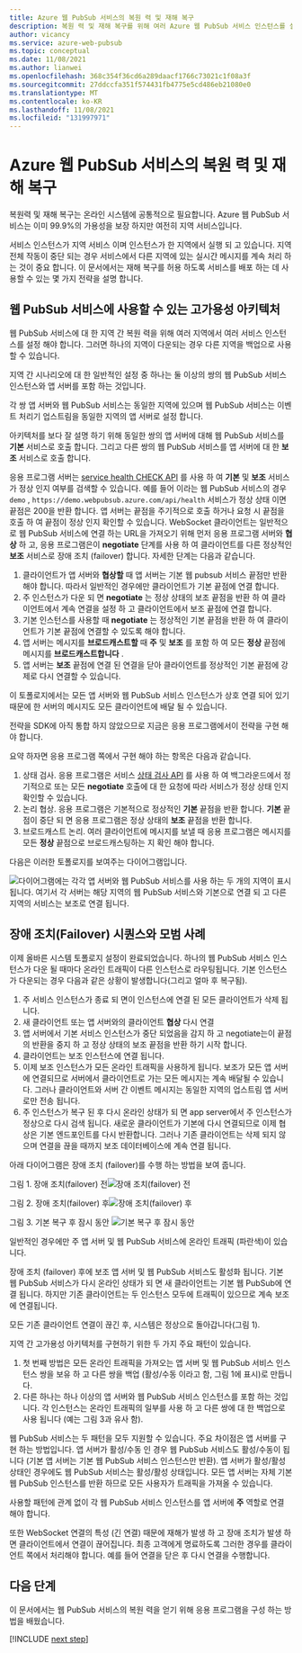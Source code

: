 ```yaml
---
title: Azure 웹 PubSub 서비스의 복원 력 및 재해 복구
description: 복원 력 및 재해 복구를 위해 여러 Azure 웹 PubSub 서비스 인스턴스를 설정 하는 방법에 대 한 개요입니다.
author: vicancy
ms.service: azure-web-pubsub
ms.topic: conceptual
ms.date: 11/08/2021
ms.author: lianwei
ms.openlocfilehash: 368c354f36cd6a289daacf1766c73021c1f08a3f
ms.sourcegitcommit: 27ddccfa351f574431fb4775e5cd486eb21080e0
ms.translationtype: MT
ms.contentlocale: ko-KR
ms.lasthandoff: 11/08/2021
ms.locfileid: "131997971"
---
```

# <a name="resiliency-and-disaster-recovery-in-azure-web-pubsub-service"></a>Azure 웹 PubSub 서비스의 복원 력 및 재해 복구

복원력 및 재해 복구는 온라인 시스템에 공통적으로 필요합니다. Azure 웹 PubSub 서비스는 이미 99.9%의 가용성을 보장 하지만 여전히 지역 서비스입니다.

서비스 인스턴스가 지역 서비스 이며 인스턴스가 한 지역에서 실행 되 고 있습니다. 지역 전체 작동이 중단 되는 경우 서비스에서 다른 지역에 있는 실시간 메시지를 계속 처리 하는 것이 중요 합니다. 이 문서에서는 재해 복구를 허용 하도록 서비스를 배포 하는 데 사용할 수 있는 몇 가지 전략을 설명 합니다.

## <a name="high-available-architecture-for-web-pubsub-service"></a>웹 PubSub 서비스에 사용할 수 있는 고가용성 아키텍처

웹 PubSub 서비스에 대 한 지역 간 복원 력을 위해 여러 지역에서 여러 서비스 인스턴스를 설정 해야 합니다. 그러면 하나의 지역이 다운되는 경우 다른 지역을 백업으로 사용할 수 있습니다.

지역 간 시나리오에 대 한 일반적인 설정 중 하나는 둘 이상의 쌍의 웹 PubSub 서비스 인스턴스와 앱 서버를 포함 하는 것입니다.

각 쌍 앱 서버와 웹 PubSub 서비스는 동일한 지역에 있으며 웹 PubSub 서비스는 이벤트 처리기 업스트림을 동일한 지역의 앱 서버로 설정 합니다.

아키텍처를 보다 잘 설명 하기 위해 동일한 쌍의 앱 서버에 대해 웹 PubSub 서비스를 **기본** 서비스로 호출 합니다. 그리고 다른 쌍의 웹 PubSub 서비스를 앱 서버에 대 한 **보조** 서비스로 호출 합니다.

응용 프로그램 서버는 [service health CHECK API](/rest/api/webpubsub/health-api/get-service-status) 를 사용 하 여 **기본** 및 **보조** 서비스가 정상 인지 여부를 검색할 수 있습니다. 예를 들어 이라는 웹 PubSub 서비스의 경우 `demo` , `https://demo.webpubsub.azure.com/api/health` 서비스가 정상 상태 이면 끝점은 200을 반환 합니다. 앱 서버는 끝점을 주기적으로 호출 하거나 요청 시 끝점을 호출 하 여 끝점이 정상 인지 확인할 수 있습니다. WebSocket 클라이언트는 일반적으로 웹 PubSub 서비스에 연결 하는 URL을 가져오기 위해 먼저 응용 프로그램 서버와 **협상** 하 고, 응용 프로그램은이 **negotiate** 단계를 사용 하 여 클라이언트를 다른 정상적인 **보조** 서비스로 장애 조치 (failover) 합니다. 자세한 단계는 다음과 같습니다.

1. 클라이언트가 앱 서버와 **협상할** 때 앱 서버는 기본 웹 pubsub 서비스 끝점만 반환 해야 합니다. 따라서 일반적인 경우에만 클라이언트가 기본 끝점에 연결 합니다.
1. 주 인스턴스가 다운 되 면 **negotiate** 는 정상 상태의 보조 끝점을 반환 하 여 클라이언트에서 계속 연결을 설정 하 고 클라이언트에서 보조 끝점에 연결 합니다.
1. 기본 인스턴스를 사용할 때 **negotiate** 는 정상적인 기본 끝점을 반환 하 여 클라이언트가 기본 끝점에 연결할 수 있도록 해야 합니다.
1. 앱 서버는 메시지를 **브로드캐스트할** 때 **주** 및 **보조** 를 포함 하 여 모든 **정상** 끝점에 메시지를 **브로드캐스트합니다** .
1. 앱 서버는 **보조** 끝점에 연결 된 연결을 닫아 클라이언트를 정상적인 기본 끝점에 강제로 다시 연결할 수 있습니다.

이 토폴로지에서는 모든 앱 서버와 웹 PubSub 서비스 인스턴스가 상호 연결 되어 있기 때문에 한 서버의 메시지도 모든 클라이언트에 배달 될 수 있습니다.

전략을 SDK에 아직 통합 하지 않았으므로 지금은 응용 프로그램에서이 전략을 구현 해야 합니다. 

요약 하자면 응용 프로그램 쪽에서 구현 해야 하는 항목은 다음과 같습니다.
1. 상태 검사. 응용 프로그램은 서비스 [상태 검사 API](/rest/api/webpubsub/health-api/get-service-status) 를 사용 하 여 백그라운드에서 정기적으로 또는 모든 **negotiate** 호출에 대 한 요청에 따라 서비스가 정상 상태 인지 확인할 수 있습니다.
1. 논리 협상. 응용 프로그램은 기본적으로 정상적인 **기본** 끝점을 반환 합니다. **기본** 끝점이 중단 되 면 응용 프로그램은 정상 상태의 **보조** 끝점을 반환 합니다.
1. 브로드캐스트 논리. 여러 클라이언트에 메시지를 보낼 때 응용 프로그램은 메시지를 모든 **정상** 끝점으로 브로드캐스팅하는 지 확인 해야 합니다.

다음은 이러한 토폴로지를 보여주는 다이어그램입니다.

![다이어그램에는 각각 앱 서버와 웹 PubSub 서비스를 사용 하는 두 개의 지역이 표시 됩니다. 여기서 각 서버는 해당 지역의 웹 PubSub 서비스와 기본으로 연결 되 고 다른 지역의 서비스는 보조로 연결 됩니다.](media/concept-disaster-recovery/topology.png)

## <a name="failover-sequence-and-best-practice"></a>장애 조치(Failover) 시퀀스와 모범 사례

이제 올바른 시스템 토폴로지 설정이 완료되었습니다. 하나의 웹 PubSub 서비스 인스턴스가 다운 될 때마다 온라인 트래픽이 다른 인스턴스로 라우팅됩니다.
기본 인스턴스가 다운되는 경우 다음과 같은 상황이 발생합니다(그리고 얼마 후 복구됨).

1. 주 서비스 인스턴스가 종료 되 면이 인스턴스에 연결 된 모든 클라이언트가 삭제 됩니다.
2. 새 클라이언트 또는 앱 서버와의 클라이언트 **협상** 다시 연결
2. 앱 서버에서 기본 서비스 인스턴스가 중단 되었음을 감지 하 고 negotiate는이 끝점의 반환을 중지 하 고 정상 상태의 보조 끝점을 반환 하기 시작 합니다.
3. 클라이언트는 보조 인스턴스에 연결 됩니다.
4. 이제 보조 인스턴스가 모든 온라인 트래픽을 사용하게 됩니다. 보조가 모든 앱 서버에 연결되므로 서버에서 클라이언트로 가는 모든 메시지는 계속 배달될 수 있습니다. 그러나 클라이언트와 서버 간 이벤트 메시지는 동일한 지역의 업스트림 앱 서버로만 전송 됩니다.
5. 주 인스턴스가 복구 된 후 다시 온라인 상태가 되 면 app server에서 주 인스턴스가 정상으로 다시 검색 됩니다. 새로운 클라이언트가 기본에 다시 연결되므로 이제 협상은 기본 엔드포인트를 다시 반환합니다. 그러나 기존 클라이언트는 삭제 되지 않으며 연결을 끊을 때까지 보조 데이터베이스에 계속 연결 됩니다.

아래 다이어그램은 장애 조치 (failover)를 수행 하는 방법을 보여 줍니다.

그림 1. 장애 조치(failover) 전![장애 조치(failover) 전](media/concept-disaster-recovery/before-failover.png)

그림 2. 장애 조치(failover) 후![장애 조치(failover) 후](media/concept-disaster-recovery/after-failover.png)

그림 3. 기본 복구 후 잠시 동안 ![기본 복구 후 잠시 동안](media/concept-disaster-recovery/after-recover.png)

일반적인 경우에만 주 앱 서버 및 웹 PubSub 서비스에 온라인 트래픽 (파란색)이 있습니다.

장애 조치 (failover) 후에 보조 앱 서버 및 웹 PubSub 서비스도 활성화 됩니다.
기본 웹 PubSub 서비스가 다시 온라인 상태가 되 면 새 클라이언트는 기본 웹 PubSub에 연결 됩니다. 하지만 기존 클라이언트는 두 인스턴스 모두에 트래픽이 있으므로 계속 보조에 연결됩니다.

모든 기존 클라이언트 연결이 끊긴 후, 시스템은 정상으로 돌아갑니다(그림 1).

지역 간 고가용성 아키텍처를 구현하기 위한 두 가지 주요 패턴이 있습니다.

1. 첫 번째 방법은 모든 온라인 트래픽을 가져오는 앱 서버 및 웹 PubSub 서비스 인스턴스 쌍을 보유 하 고 다른 쌍을 백업 (활성/수동 이라고 함, 그림 1에 표시)로 만듭니다. 
2. 다른 하나는 하나 이상의 앱 서버와 웹 PubSub 서비스 인스턴스를 포함 하는 것입니다. 각 인스턴스는 온라인 트래픽의 일부를 사용 하 고 다른 쌍에 대 한 백업으로 사용 됩니다 (예는 그림 3과 유사 함).

웹 PubSub 서비스는 두 패턴을 모두 지원할 수 있습니다. 주요 차이점은 앱 서버를 구현 하는 방법입니다.
앱 서버가 활성/수동 인 경우 웹 PubSub 서비스도 활성/수동이 됩니다 (기본 앱 서버는 기본 웹 PubSub 서비스 인스턴스만 반환).
앱 서버가 활성/활성 상태인 경우에도 웹 PubSub 서비스는 활성/활성 상태입니다. 모든 앱 서버는 자체 기본 웹 PubSub 인스턴스를 반환 하므로 모든 사용자가 트래픽을 가져올 수 있습니다.

사용할 패턴에 관계 없이 각 웹 PubSub 서비스 인스턴스를 앱 서버에 **주** 역할로 연결 해야 합니다.

또한 WebSocket 연결의 특성 (긴 연결) 때문에 재해가 발생 하 고 장애 조치가 발생 하면 클라이언트에서 연결이 끊어집니다.
최종 고객에게 명료하도록 그러한 경우를 클라이언트 쪽에서 처리해야 합니다. 예를 들어 연결을 닫은 후 다시 연결을 수행합니다.

## <a name="next-steps"></a>다음 단계

이 문서에서는 웹 PubSub 서비스의 복원 력을 얻기 위해 응용 프로그램을 구성 하는 방법을 배웠습니다. 

[!INCLUDE [next step](includes/include-next-step.md)]